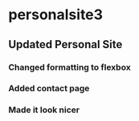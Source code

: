 # personalsite3

## Updated Personal Site

### Changed formatting to flexbox
### Added contact page
### Made it look nicer